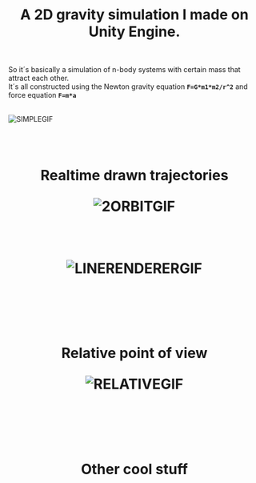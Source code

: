 
<h1 align="center"><b>A 2D gravity simulation I made on Unity Engine. </b></h1>
<br>  

So it´s basically a simulation of n-body systems with certain mass that attract each other. 
<br>
It´s all constructed using the Newton gravity equation **`F=G*m1*m2/r^2`** and force equation **`F=m*a`**
<br><br>

![SIMPLEGIF](https://github.com/user-attachments/assets/88332cd7-2891-44f3-8c6d-9a9e013db4ec)

<br><br>

<h1 align="center"><b>Realtime drawn trajectories </b>
<br>
    
![2ORBITGIF](https://github.com/user-attachments/assets/2bdc295d-acd5-4498-8c37-0568ddfb9996)

<br>

![LINERENDERERGIF](https://github.com/user-attachments/assets/98c9ff68-ba5e-491c-9e83-41bbc4d966a8)

<br><br>
<h1 align="center"><b>Relative point of view </b>
<br>
    
![RELATIVEGIF](https://github.com/user-attachments/assets/52d20932-0179-43ca-9b20-c219d9be0f3a)

<br><br>
<h1 align="center"><b>Other cool stuff </b>
<br>


